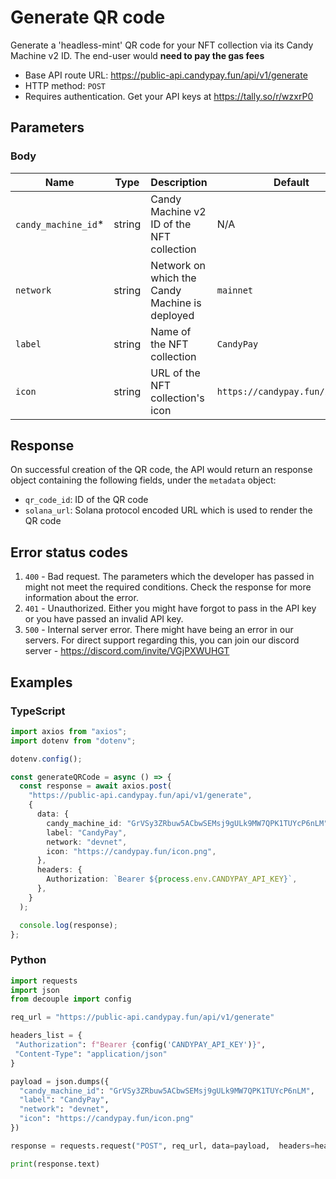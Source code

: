 # Generate QR code

Generate a 'headless-mint' QR code for your NFT collection via its Candy Machine v2 ID. The end-user would **need to pay the gas fees**

- Base API route URL: https://public-api.candypay.fun/api/v1/generate
- HTTP method: `POST`
- Requires authentication. Get your API keys at https://tally.so/r/wzxrP0

## Parameters

### Body

| Name                 | Type   | Description                                    | Default                         |
| -------------------- | ------ | ---------------------------------------------- | ------------------------------- |
| `candy_machine_id`\* | string | Candy Machine v2 ID of the NFT collection      | N/A                             |
| `network`            | string | Network on which the Candy Machine is deployed | `mainnet`                       |
| `label`              | string | Name of the NFT collection                     | `CandyPay`                      |
| `icon`               | string | URL of the NFT collection's icon               | `https://candypay.fun/icon.png` |

## Response

On successful creation of the QR code, the API would return an response object containing the following fields, under the `metadata` object:

- `qr_code_id`: ID of the QR code
- `solana_url`: Solana protocol encoded URL which is used to render the QR code

## Error status codes

1. `400` - Bad request. The parameters which the developer has passed in might not meet the required conditions. Check the response for more information about the error.
2. `401` - Unauthorized. Either you might have forgot to pass in the API key or you have passed an invalid API key.
3. `500` - Internal server error. There might have being an error in our servers. For direct support regarding this, you can join our discord server - https://discord.com/invite/VGjPXWUHGT

## Examples

### TypeScript

```ts
import axios from "axios";
import dotenv from "dotenv";

dotenv.config();

const generateQRCode = async () => {
  const response = await axios.post(
    "https://public-api.candypay.fun/api/v1/generate",
    {
      data: {
        candy_machine_id: "GrVSy3ZRbuw5ACbwSEMsj9gULk9MW7QPK1TUYcP6nLM",
        label: "CandyPay",
        network: "devnet",
        icon: "https://candypay.fun/icon.png",
      },
      headers: {
        Authorization: `Bearer ${process.env.CANDYPAY_API_KEY}`,
      },
    }
  );

  console.log(response);
};
```

### Python

```py
import requests
import json
from decouple import config

req_url = "https://public-api.candypay.fun/api/v1/generate"

headers_list = {
 "Authorization": f"Bearer {config('CANDYPAY_API_KEY')}",
 "Content-Type": "application/json"
}

payload = json.dumps({
  "candy_machine_id": "GrVSy3ZRbuw5ACbwSEMsj9gULk9MW7QPK1TUYcP6nLM",
  "label": "CandyPay",
  "network": "devnet",
  "icon": "https://candypay.fun/icon.png"
})

response = requests.request("POST", req_url, data=payload,  headers=headers_list)

print(response.text)
```
